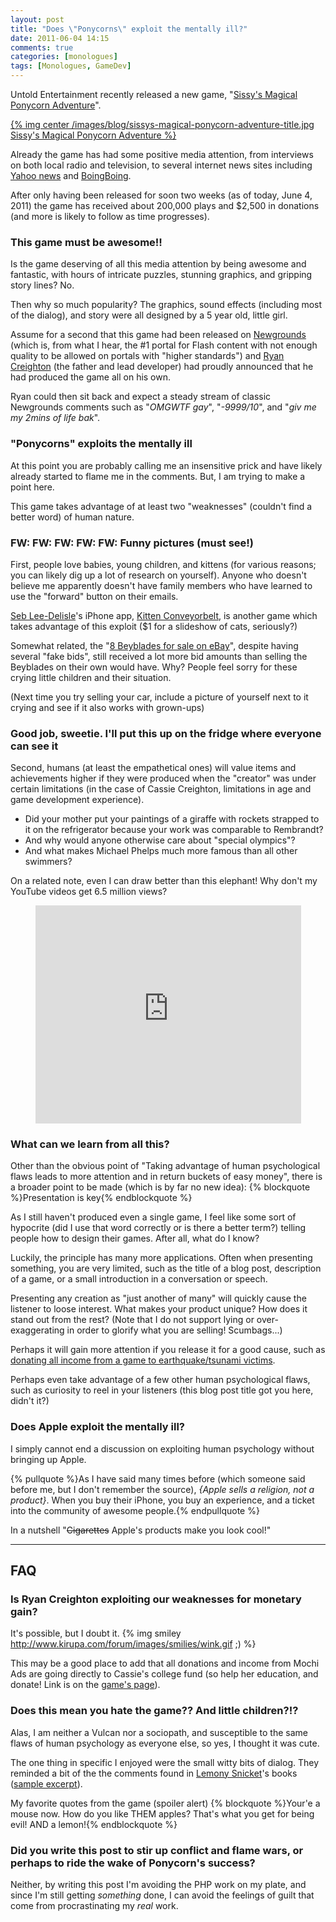```yaml
---
layout: post
title: "Does \"Ponycorns\" exploit the mentally ill?"
date: 2011-06-04 14:15
comments: true
categories: [monologues]
tags: [Monologues, GameDev]
---
```

Untold Entertainment recently released a new game, "[Sissy's Magical Ponycorn Adventure](http://www.untoldentertainment.com/games/sissy/)". 

[{% img center /images/blog/sissys-magical-ponycorn-adventure-title.jpg Sissy's Magical Ponycorn Adventure %}](http://www.untoldentertainment.com/games/sissy/)

Already the game has had some positive media attention, from interviews on both local radio and television, to several internet news sites including [Yahoo news](http://ca.news.yahoo.com/blogs/good-news/toronto-five-old-cassie-creighton-video-game-takes-175342572.html) and [BoingBoing](http://www.boingboing.net/2011/06/03/sissys-magic-ponycor.html).
<!-- more -->

After only having been released for soon two weeks (as of today, June 4, 2011) the game has received about 200,000 plays and $2,500 in donations (and more is likely to follow as time progresses).


### This game must be awesome!! ###

Is the game deserving of all this media attention by being awesome and fantastic, with hours of intricate puzzles, stunning graphics, and gripping story lines? No.

Then why so much popularity? The graphics, sound effects (including most of the dialog), and story were all designed by a 5 year old, little girl.


Assume for a second that this game had been released on [Newgrounds](http://www.newgrounds.com/) (which is, from what I hear, the #1 portal for Flash content with not enough quality to be allowed on portals with "higher standards") and [Ryan Creighton](http://twitter.com/UntoldEnt) (the father and lead developer) had proudly announced that he had produced the game all on his own.

Ryan could then sit back and expect a steady stream of classic Newgrounds comments such as "_OMGWTF gay_", "_-9999/10_", and "_giv me my 2mins of life bak_".


### "Ponycorns" exploits the mentally ill ###

At this point you are probably calling me an insensitive prick and have likely already started to flame me in the comments. But, I am trying to make a point here.

This game takes advantage of at least two "weaknesses" (couldn't find a better word) of human nature.


### FW: FW: FW: FW: FW: Funny pictures (must see!) ###

First, people love babies, young children, and kittens (for various reasons; you can likely dig up a lot of research on yourself). Anyone who doesn't believe me apparently doesn't have family members who have learned to use the "forward" button on their emails.

[Seb Lee-Delisle](http://twitter.com/seb_ly)'s iPhone app, [Kitten Conveyorbelt](http://kittenconveyorbelt.com/), is another game which takes advantage of this exploit ($1 for a slideshow of cats, seriously?)

Somewhat related, the "[8 Beyblades for sale on eBay](http://www.buzzfeed.com/awesomer/selling-8-beyblades-to-replace-destroyed-bathtub)", despite having several "fake bids", still received a lot more bid amounts than selling the Beyblades on their own would have. Why? People feel sorry for these crying little children and their situation.

(Next time you try selling your car, include a picture of yourself next to it crying and see if it also works with grown-ups)


### Good job, sweetie. I'll put this up on the fridge where everyone can see it ###
Second, humans (at least the empathetical ones) will value items and achievements higher if they were produced when the "creator" was under certain limitations (in the case of Cassie Creighton, limitations in age and game development experience).

- Did your mother put your paintings of a giraffe with rockets strapped to it on the refrigerator because your work was comparable to Rembrandt?
- And why would anyone otherwise care about "special olympics"?
- And what makes Michael Phelps much more famous than all other swimmers?


On a related note, even I can draw better than this elephant! Why don't my YouTube videos get 6.5 million views?

<div style="text-align: center;"><iframe allowfullscreen="" frameborder="0" height="349" src="http://www.youtube.com/embed/He7Ge7Sogrk" width="425"></iframe></div>

### What can we learn from all this? ###
Other than the obvious point of "Taking advantage of human psychological flaws leads to more attention and in return buckets of easy money", there is a broader point to be made (which is by far no new idea):
{% blockquote %}Presentation is key{% endblockquote %}

As I still haven't produced even a single game, I feel like some sort of hypocrite (did I use that word correctly or is there a better term?) telling people how to design their games. After all, what do I know?

Luckily, the principle has many more applications. Often when presenting something, you are very limited, such as the title of a blog post, description of a game, or a small introduction in a conversation or speech.

Presenting any creation as "just another of many" will quickly cause the listener to loose interest. What makes your product unique? How does it stand out from the rest? (Note that I do not support lying or over-exaggerating in order to glorify what you are selling! Scumbags...)

Perhaps it will gain more attention if you release it for a good cause, such as [donating all income from a game to earthquake/tsunami victims](http://www.triqui.com/2010/05/03/rebuild-chile/).

Perhaps even take advantage of a few other human psychological flaws, such as curiosity to reel in your listeners (this blog post title got you here, didn't it?)


### Does Apple exploit the mentally ill? ###
I simply cannot end a discussion on exploiting human psychology without bringing up Apple.

{% pullquote %}As I have said many times before (which someone said before me, but I don't remember the source), _{Apple sells a religion, not a product}_. When you buy their iPhone, you buy an experience, and a ticket into the community of awesome people.{% endpullquote %}

In a nutshell "<strike>Cigarettes</strike> Apple's products make you look cool!"


-------------------------

## FAQ ##


### Is Ryan Creighton exploiting our weaknesses for monetary gain? ###
It's possible, but I doubt it. {% img smiley http://www.kirupa.com/forum/images/smilies/wink.gif ;) %}

This may be a good place to add that all donations and income from Mochi Ads are going directly to Cassie's college fund (so help her education, and donate! Link is on the [game's page](http://www.untoldentertainment.com/games/sissy/)).


### Does this mean you hate the game?? And little children?!? ###
Alas, I am neither a Vulcan nor a sociopath, and susceptible to the same flaws of human psychology as everyone else, so yes, I thought it was cute.

The one thing in specific I enjoyed were the small witty bits of dialog. They reminded a bit of the the comments found in [Lemony Snicket](http://en.wikipedia.org/wiki/Lemony_Snicket)'s books ([sample excerpt](http://soundcloud.com/iqandreas/lemony-snicket-defines-denouement)).

My favorite quotes from the game (spoiler alert)
{% blockquote %}Your'e a mouse now. How do you like THEM apples?
That's what you get for being evil! AND a lemon!{% endblockquote %}


### Did you write this post to stir up conflict and flame wars, or perhaps to ride the wake of Ponycorn's success? ###
Neither, by writing this post I'm avoiding the PHP work on my plate, and since I'm still getting _something_ done, I can avoid the feelings of guilt that come from procrastinating my _real_ work.
